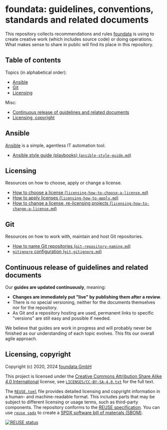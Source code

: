 # foundata: guidelines, conventions, standards and related documents

This repository collects recommendations and rules [foundata](https://foundata.com/) is using to create creative work (which includes source code) or doing operations. What makes sense to share in public will find its place in this repository.


## Table of contents

Topics (in alphabetical order):
* [Ansible](#ansible)
* [Git](#git)
* [Licensing](#licensing)

Misc:
* [Continuous release of guidelines and related documents](#continuous-release)
* [Licensing, copyright](#licensing-copyright)


## Ansible<a id="ansible"></a>

[Ansible](https://www.ansible.com/) is a simple, agentless IT automation tool.

* [Ansible style guide (playbooks) (`ansible-style-guide.md`)](./ansible-style-guide.md)


## Licensing<a id="licensing"></a>

Resources on how to choose, apply or change a license.

* [How to choose a license (`licensing-how-to-choose-a-license.md`)](./licensing-how-to-choose-a-license.md)
* [How to apply licenses (`licensing-how-to-apply.md`)](./licensing-how-to-apply.md)
* [How to change a license, re-licensing projects (`licensing-how-to-change-a-license.md`)](./licensing-how-to-change-a-license.md)


## Git<a id="git"></a>

Resources on how to work with, maintain and host Git repositories.

* [How to name Git repositories (`git-repository-naming.md`)](./git-repository-naming.md)
* [`gitignore` configuration (`git-gitignore.md`)](./git-gitignore.md)


## Continuous release of guidelines and related documents<a id="continuous-release"></a>

Our **guides are updated continuously**, meaning:

* **Changes are immediately put "live" by publishing them after a review**.
* There is no special versioning, neither for the documents themselves nor for the repository.
* As Git and a repository hosting are used, permanent links to specific "versions" are still easy and possible if needed.

We believe that guides are work in progress and will probably never be finished as our understanding of each topic evolves. This fits our overall agile approach.


## Licensing, copyright<a id="licensing-copyright"></a>

<!--REUSE-IgnoreStart-->
Copyright (c) 2020, 2024 [foundata GmbH](https://foundata.com/)

This project is licensed under the [Creative Commons Attribution Share Alike 4.0 International](https://creativecommons.org/licenses/by-sa/4.0/deed) license, see [`LICENSES/CC-BY-SA-4.0.txt`](./LICENSES/CC-BY-SA-4.0.txt) for the full text.

The [`REUSE.toml`](REUSE.toml) file provides detailed licensing and copyright information in a human- and machine-readable format. This includes parts that may be subject to different licensing or usage terms, such as third-party components. The repository conforms to the [REUSE specification](https://reuse.software/spec/). You can use [`reuse spdx`](https://reuse.readthedocs.io/en/latest/readme.html#cli) to create a [SPDX software bill of materials (SBOM)](https://en.wikipedia.org/wiki/Software_Package_Data_Exchange).
<!--REUSE-IgnoreEnd-->

[![REUSE status](https://api.reuse.software/badge/github.com/foundata/guidelines)](https://api.reuse.software/info/github.com/foundata/guidelines)

